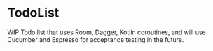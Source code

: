 # TodoList

WIP Todo list that uses Room, Dagger, Kotlin coroutines, and will use Cucumber and Espresso for acceptance testing in the future.
